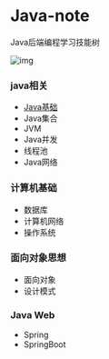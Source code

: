 # Java-note
Java后端编程学习技能树

![img](https://i0.hdslb.com/bfs/article/91b4e4066a32436632dfc58f18b9c78997735d2a.jpg)

### java相关 ###

- [Java基础](Java基础知识/Java基础.md)
- Java集合
- JVM
- Java并发
- 线程池
- Java网络

### 计算机基础 ###

- 数据库
- 计算机网络
- 操作系统

### 面向对象思想 ###

- 面向对象
- 设计模式

### Java Web ###

- Spring
- SpringBoot

